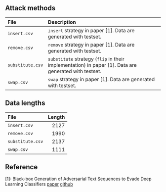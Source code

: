 ## Attack methods

| File             | Description |
|:-----------------|:------------|
| `insert.csv`     | `insert` strategy in paper [1]. Data are generated with testset. |
| `remove.csv`     | `remove` strategy in paper [1]. Data are generated with testset. |
| `substitute.csv` | `substitute` strategy (`flip` in their implementation) in paper [1]. Data are generated with testset. |
| `swap.csv`       | `swap` strategy in paper [1]. Data are generated with testset. |

## Data lengths
| File             | Length |
|:-----------------|-------:|
| `insert.csv`     | 2127   |
| `remove.csv`     | 1990   |
| `substitute.csv` | 2137   |
| `swap.csv`       | 1111   |

## Reference
[1]: Black-box Generation of Adversarial Text Sequences to Evade Deep Learning Classifiers [paper](https://arxiv.org/abs/1801.04354) [github](https://github.com/QData/deepWordBug)
